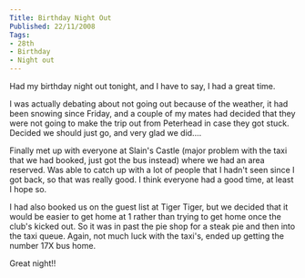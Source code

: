 ```yaml
---
Title: Birthday Night Out
Published: 22/11/2008
Tags:
- 28th
- Birthday
- Night out
---
```


Had my birthday night out tonight, and I have to say, I had a great time.

I was actually debating about not going out because of the weather, it had been snowing since Friday, and a couple of my mates had decided that they were not going to make the trip out from Peterhead in case they got stuck. Decided we should just go, and very glad we did....

Finally met up with everyone at Slain's Castle (major problem with the taxi that we had booked, just got the bus instead) where we had an area reserved. Was able to catch up with a lot of people that I hadn't seen since I got back, so that was really good. I think everyone had a good time, at least I hope so.

I had also booked us on the guest list at Tiger Tiger, but we decided that it would be easier to get home at 1 rather than trying to get home once the club's kicked out. So it was in past the pie shop for a steak pie and then into the taxi queue. Again, not much luck with the taxi's, ended up getting the number 17X bus home.

Great night!!
